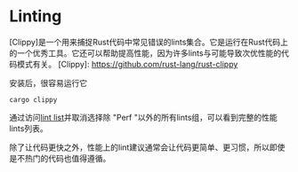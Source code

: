 # Linting

[Clippy]是一个用来捕捉Rust代码中常见错误的lints集合。它是运行在Rust代码上的一个优秀工具。它还可以帮助提高性能，因为许多lints与可能导致次优性能的代码模式有关。
[Clippy]: https://github.com/rust-lang/rust-clippy

安装后，很容易运行它
```text 
cargo clippy
```
通过访问[lint list]并取消选择除 "Perf "以外的所有lints组，可以看到完整的性能lints列表。

[lint list]: https://rust-lang.github.io/rust-clippy/master/

除了让代码更快之外，性能上的lint建议通常会让代码更简单、更习惯，所以即使是不热门的代码也值得遵循。
